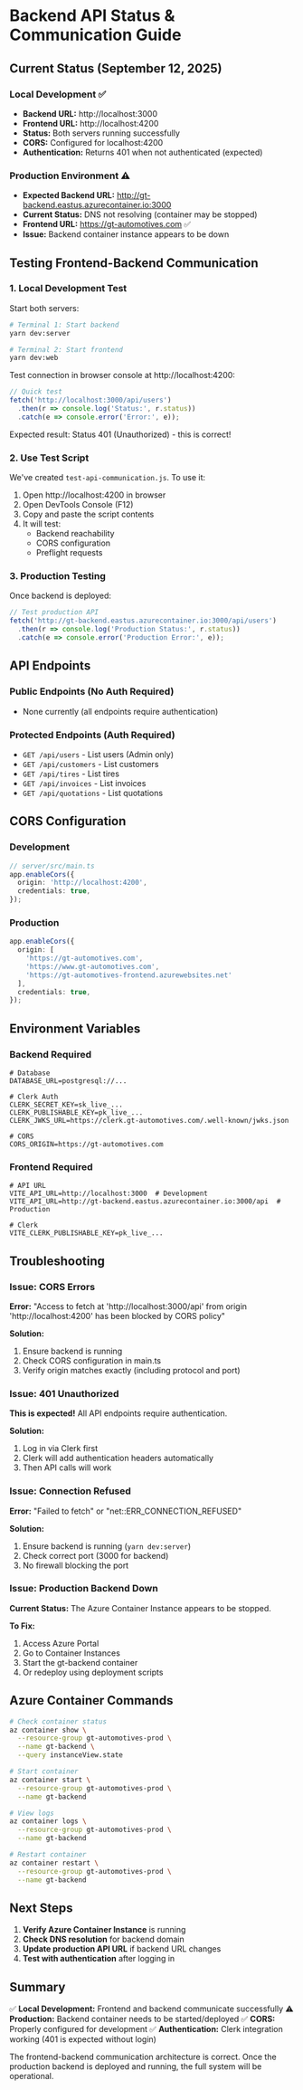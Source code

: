 # Backend API Status & Communication Guide

## Current Status (September 12, 2025)

### Local Development ✅
- **Backend URL:** http://localhost:3000
- **Frontend URL:** http://localhost:4200
- **Status:** Both servers running successfully
- **CORS:** Configured for localhost:4200
- **Authentication:** Returns 401 when not authenticated (expected)

### Production Environment ⚠️
- **Expected Backend URL:** http://gt-backend.eastus.azurecontainer.io:3000
- **Current Status:** DNS not resolving (container may be stopped)
- **Frontend URL:** https://gt-automotives.com ✅
- **Issue:** Backend container instance appears to be down

## Testing Frontend-Backend Communication

### 1. Local Development Test

Start both servers:
```bash
# Terminal 1: Start backend
yarn dev:server

# Terminal 2: Start frontend
yarn dev:web
```

Test connection in browser console at http://localhost:4200:
```javascript
// Quick test
fetch('http://localhost:3000/api/users')
  .then(r => console.log('Status:', r.status))
  .catch(e => console.error('Error:', e));
```

Expected result: Status 401 (Unauthorized) - this is correct!

### 2. Use Test Script

We've created `test-api-communication.js`. To use it:
1. Open http://localhost:4200 in browser
2. Open DevTools Console (F12)
3. Copy and paste the script contents
4. It will test:
   - Backend reachability
   - CORS configuration
   - Preflight requests

### 3. Production Testing

Once backend is deployed:
```javascript
// Test production API
fetch('http://gt-backend.eastus.azurecontainer.io:3000/api/users')
  .then(r => console.log('Production Status:', r.status))
  .catch(e => console.error('Production Error:', e));
```

## API Endpoints

### Public Endpoints (No Auth Required)
- None currently (all endpoints require authentication)

### Protected Endpoints (Auth Required)
- `GET /api/users` - List users (Admin only)
- `GET /api/customers` - List customers
- `GET /api/tires` - List tires
- `GET /api/invoices` - List invoices
- `GET /api/quotations` - List quotations

## CORS Configuration

### Development
```typescript
// server/src/main.ts
app.enableCors({
  origin: 'http://localhost:4200',
  credentials: true,
});
```

### Production
```typescript
app.enableCors({
  origin: [
    'https://gt-automotives.com',
    'https://www.gt-automotives.com',
    'https://gt-automotives-frontend.azurewebsites.net'
  ],
  credentials: true,
});
```

## Environment Variables

### Backend Required
```env
# Database
DATABASE_URL=postgresql://...

# Clerk Auth
CLERK_SECRET_KEY=sk_live_...
CLERK_PUBLISHABLE_KEY=pk_live_...
CLERK_JWKS_URL=https://clerk.gt-automotives.com/.well-known/jwks.json

# CORS
CORS_ORIGIN=https://gt-automotives.com
```

### Frontend Required
```env
# API URL
VITE_API_URL=http://localhost:3000  # Development
VITE_API_URL=http://gt-backend.eastus.azurecontainer.io:3000/api  # Production

# Clerk
VITE_CLERK_PUBLISHABLE_KEY=pk_live_...
```

## Troubleshooting

### Issue: CORS Errors
**Error:** "Access to fetch at 'http://localhost:3000/api' from origin 'http://localhost:4200' has been blocked by CORS policy"

**Solution:**
1. Ensure backend is running
2. Check CORS configuration in main.ts
3. Verify origin matches exactly (including protocol and port)

### Issue: 401 Unauthorized
**This is expected!** All API endpoints require authentication.

**Solution:**
1. Log in via Clerk first
2. Clerk will add authentication headers automatically
3. Then API calls will work

### Issue: Connection Refused
**Error:** "Failed to fetch" or "net::ERR_CONNECTION_REFUSED"

**Solution:**
1. Ensure backend is running (`yarn dev:server`)
2. Check correct port (3000 for backend)
3. No firewall blocking the port

### Issue: Production Backend Down
**Current Status:** The Azure Container Instance appears to be stopped.

**To Fix:**
1. Access Azure Portal
2. Go to Container Instances
3. Start the gt-backend container
4. Or redeploy using deployment scripts

## Azure Container Commands

```bash
# Check container status
az container show \
  --resource-group gt-automotives-prod \
  --name gt-backend \
  --query instanceView.state

# Start container
az container start \
  --resource-group gt-automotives-prod \
  --name gt-backend

# View logs
az container logs \
  --resource-group gt-automotives-prod \
  --name gt-backend

# Restart container
az container restart \
  --resource-group gt-automotives-prod \
  --name gt-backend
```

## Next Steps

1. **Verify Azure Container Instance** is running
2. **Check DNS resolution** for backend domain
3. **Update production API URL** if backend URL changes
4. **Test with authentication** after logging in

## Summary

✅ **Local Development:** Frontend and backend communicate successfully
⚠️ **Production:** Backend container needs to be started/deployed
✅ **CORS:** Properly configured for development
✅ **Authentication:** Clerk integration working (401 is expected without login)

The frontend-backend communication architecture is correct. Once the production backend is deployed and running, the full system will be operational.